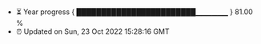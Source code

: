 - ⏳ Year progress { ████████████████████████▁▁▁▁▁▁ } 81.00 %
- ⏰ Updated on Sun, 23 Oct 2022 15:28:16 GMT


